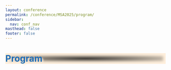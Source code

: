 ```yaml
---
layout: conference
permalink: /conference/MSA2025/program/
sidebar:
  nav: conf_nav
masthead: false
footer: false
---
```


<style>

 a {
    color: #206db5;
  }
  
  a:visited {
    color: #206db5;
  }
  
</style>

<div class="page__hero--overlay"
  style="background-color: #000; box-shadow: 0 0 8px 8px rgb(254, 239, 220) inset; background-image: radial-gradient(rgba(254, 239, 220, .25), rgba(254, 239, 220, 1)), url(/msa/conference/MSA2025/assets/subway_2022_salmon.jpeg);">
	<div class="wrapper">
	  <h1 id="page-title" class="page__title" itemprop="headline" style="color: #206db5; text-shadow: 4px 4px 4px rgb(254, 239, 220);">       
		  Program       
	  </h1> 
	</div>
</div>
